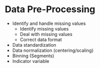# Data Pre-Processing
<ul>
    <li>Identify and handle missing values
        <ul>
            <li>Identify missing values</li>
            <li>Deal with missing values</li>
            <li>Correct data format</li>
        </ul>
    </li>
    <li>Data standardization</li>
    <li>Data normalization (centering/scaling)</li>
    <li>Binning (Segments)</li>
    <li>Indicator variable</li>
</ul>
